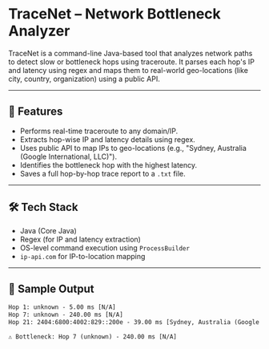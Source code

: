 # TraceNet – Network Bottleneck Analyzer

TraceNet is a command-line Java-based tool that analyzes network paths to detect slow or bottleneck hops using traceroute. It parses each hop's IP and latency using regex and maps them to real-world geo-locations (like city, country, organization) using a public API.

---

## 🚀 Features

- Performs real-time traceroute to any domain/IP.
- Extracts hop-wise IP and latency details using regex.
- Uses public API to map IPs to geo-locations (e.g., "Sydney, Australia (Google International, LLC)").
- Identifies the bottleneck hop with the highest latency.
- Saves a full hop-by-hop trace report to a `.txt` file.

---

## 🛠 Tech Stack

- Java (Core Java)
- Regex (for IP and latency extraction)
- OS-level command execution using `ProcessBuilder`
- `ip-api.com` for IP-to-location mapping

---

## 📄 Sample Output

```txt
Hop 1: unknown - 5.00 ms [N/A]
Hop 7: unknown - 240.00 ms [N/A]
Hop 21: 2404:6800:4002:829::200e - 39.00 ms [Sydney, Australia (Google International, LLC)]

⚠️ Bottleneck: Hop 7 (unknown) - 240.00 ms [N/A]
